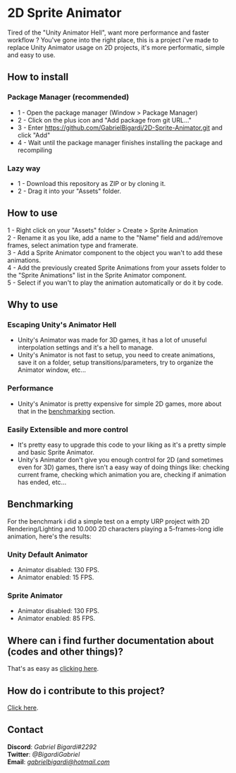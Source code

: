

# 2D Sprite Animator
 Tired of the "Unity Animator Hell", want more performance and faster workflow ? You've gone into the right place, this is a project i've made to replace Unity Animator usage on 2D projects, it's more performatic, simple and easy to use.

## How to install
### Package Manager (recommended)
* 1 - Open the package manager (Window > Package Manager)  
* 2 - Click on the plus icon and "Add package from git URL..."  
* 3 - Enter https://github.com/GabrielBigardi/2D-Sprite-Animator.git and click "Add"  
* 4 - Wait until the package manager finishes installing the package and recompiling  
   
### Lazy way
* 1 - Download this repository as ZIP or by cloning it.
* 2 - Drag it into your "Assets" folder.
  
## How to use
1 - Right click on your "Assets" folder > Create > Sprite Animation  
2 - Rename it as you like, add a name to the "Name" field and add/remove frames, select animation type and framerate.  
3 - Add a Sprite Animator component to the object you wan't to add these animations.  
4 - Add the previously created Sprite Animations from your assets folder to the "Sprite Animations" list in the Sprite Animator component.  
5 - Select if you wan't to play the animation automatically or do it by code.  
  
## Why to use
### Escaping Unity's Animator Hell
* Unity's Animator was made for 3D games, it has a lot of unuseful interpolation settings and it's a hell to manage.
* Unity's Animator is not fast to setup, you need to create animations, save it on a folder, setup transitions/parameters, try to organize the Animator window, etc...
### Performance
* Unity's Animator is pretty expensive for simple 2D games, more about that in the [benchmarking](#benchmarking) section.
### Easily Extensible and more control
* It's pretty easy to upgrade this code to your liking as it's a pretty simple and basic Sprite Animator.
* Unity's Animator don't give you enough control for 2D (and sometimes even for 3D) games, there isn't a easy way of doing things like: checking current frame, checking which animation you are, checking if animation has ended, etc...
  
## Benchmarking
For the benchmark i did a simple test on a empty URP project with 2D Rendering/Lighting and 10.000 2D characters playing a 5-frames-long idle animation, here's the results:
### Unity Default Animator
* Animator disabled: 130 FPS.
* Animator enabled: 15 FPS.
  
### Sprite Animator
* Animator disabled: 130 FPS.
* Animator enabled: 85 FPS.
  
## Where can i find further documentation about (codes and other things)?
That's as easy as [clicking here](DOCUMENTATION.md).
  
## How do i contribute to this project?
[Click here](CONTRIBUTING.md).
  
## Contact
**Discord**: *Gabriel Bigardi#2292*  
**Twitter**: *@BigardiGabriel*  
**Email**: *gabrielbigardi@hotmail.com*  
